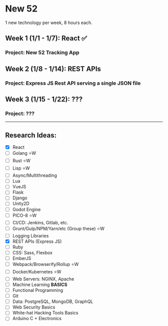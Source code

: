# New 52
1 new technology per week, 8 hours each.

## Week 1 (1/1 - 1/7):  React :white_check_mark:
### Project:  New 52 Tracking App

## Week 2 (1/8 - 1/14):  REST APIs
### Project:  Express JS Rest API serving a single JSON file

## Week 3 (1/15 - 1/22):  ???
### Project:  ???
---

## Research Ideas:
- [x] React
- [ ] Golang  :star:W
- [ ] Rust  :star:W
- [ ] Lisp  :star:W
- [ ] Async/Multithreading
- [ ] Lua
- [ ] VueJS
- [ ] Flask
- [ ] Django
- [ ] Unity2D
- [ ] Godot Engine
- [ ] PICO-8  :star:W
- [ ] CI/CD: Jenkins, Gitlab, etc.
- [ ] Grunt/Gulp/NPM/Yarn/etc (Group these)  :star:W
- [ ] Logging Libraries
- [x] REST APIs (Express JS)
- [ ] Ruby
- [ ] CSS: Sass, Flexbox
- [ ] EmberJS
- [ ] Webpack/Browserify/Rollup  :star:W
- [ ] Docker/Kubernetes :star:W
- [ ] Web Servers: NGINX, Apache
- [ ] Machine Learning **BASICS**
- [ ] Functional Programming
- [ ] Git
- [ ] Data:  PostgreSQL, MongoDB, GraphQL
- [ ] Web Security Basics
- [ ] White-hat Hacking Tools Basics
- [ ] Arduino C + Electronics

